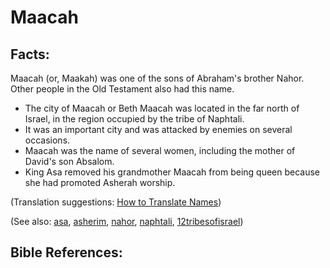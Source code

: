 # Maacah #

## Facts: ##

Maacah (or, Maakah) was one of the sons of Abraham's brother Nahor. Other people in the Old Testament also had this name.

* The city of Maacah or Beth Maacah was located in the far north of Israel, in the region occupied by the tribe of Naphtali.
* It was an important city and was attacked by enemies on several occasions.
* Maacah was the name of several women, including the mother of David's son Absalom.
* King Asa removed his grandmother Maacah from being queen because she had promoted Asherah worship.

(Translation suggestions: [How to Translate Names](https://git.door43.org/Door43/en-ta-translate-vol1/src/master/content/translate_names.md))

(See also: [asa](../other/asa.md), [asherim](../other/asherim.md), [nahor](../other/nahor.md), [naphtali](../other/naphtali.md), [12tribesofisrael](../other/12tribesofisrael.md))

## Bible References: ##

